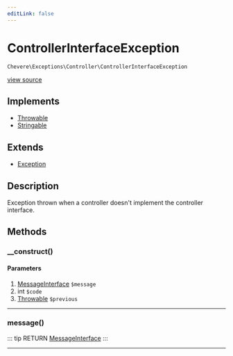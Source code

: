 ```yaml
---
editLink: false
---
```


# ControllerInterfaceException

`Chevere\Exceptions\Controller\ControllerInterfaceException`

[view source](https://github.com/chevere/chevere/blob/master/src/Chevere/Exceptions/Controller/ControllerInterfaceException.php)

## Implements

- [Throwable](https://www.php.net/manual/class.throwable)
- [Stringable](https://www.php.net/manual/class.stringable)

## Extends

- [Exception](../Core/Exception.md)

## Description

Exception thrown when a controller doesn't implement the controller interface.

## Methods

### __construct()

#### Parameters

1. [MessageInterface](../../Interfaces/Message/MessageInterface.md) `$message`
2. int `$code`
3. [Throwable](https://www.php.net/manual/class.throwable) `$previous`

---

### message()

::: tip RETURN
[MessageInterface](../../Interfaces/Message/MessageInterface.md)
:::

---
